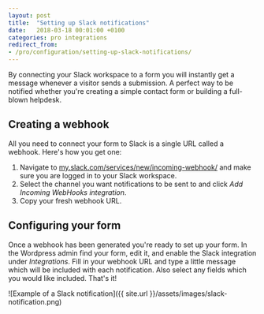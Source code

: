 ```yaml
---
layout: post
title:  "Setting up Slack notifications"
date:   2018-03-18 00:01:00 +0100
categories: pro integrations
redirect_from:
- /pro/configuration/setting-up-slack-notifications/
---
```


By connecting your Slack workspace to a form you will instantly get a message whenever a visitor sends a submission. A perfect way to be notified whether you're creating a simple contact form or building a full-blown helpdesk.

## Creating a webhook

All you need to connect your form to Slack is a single URL called a webhook. Here's how you get one:

1. Navigate to [my.slack.com/services/new/incoming-webhook/](https://my.slack.com/services/new/incoming-webhook/) and make sure you are logged in to your Slack workspace.
2. Select the channel you want notifications to be sent to and click *Add Incoming WebHooks integration*.
3. Copy your fresh webhook URL.

## Configuring your form

Once a webhook has been generated you're ready to set up your form. In the Wordpress admin find your form, edit it, and enable the Slack integration under *Integrations*. Fill in your webhook URL and type a little message which will be included with each notification. Also select any fields which you would like included. That's it!

![Example of a Slack notification]({{ site.url }}/assets/images/slack-notification.png)